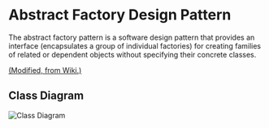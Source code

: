 # Abstract Factory Design Pattern

The abstract factory pattern is a software design pattern that provides an interface (encapsulates a group of individual factories) for creating families of related or dependent objects without specifying their concrete classes.

[(Modified, from Wiki.)](https://en.wikipedia.org/wiki/Abstract_factory_pattern)

## Class Diagram

![Class Diagram](http://www.plantuml.com/plantuml/proxy?cache=no&src=https://raw.githubusercontent.com/JurajX/Notes/design-patterns/DesignPatterns/AbstractFactory/theory.puml)
